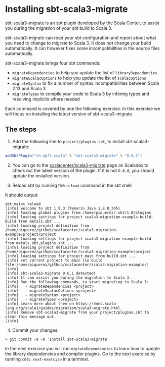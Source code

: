 # Installing sbt-scala3-migrate

[sbt-scala3-migrate](https://github.com/scalacenter/scala3-migrate) is an sbt
plugin developed by the Scala Center, to assist you during the migration of
your sbt build to Scala 3.

sbt-scala3-migrate can read your sbt configuration and report about what you
need to change to migrate to Scala 3. It does not change your build
automatically. It can however fixes some incompatibilities in the source files
automatically.

sbt-scala3-migrate brings four sbt commands:

- `migrateDependencies` to help you update the list of `libraryDependencies`
- `migrateScalacOptions` to help you update the list of `scalacOptions`
- `migrateSyntax` to fix a number of syntax incompatibilities between Scala 2.13
  and Scala 3
- `migrateTypes` to compile your code to Scala 3 by infering types and resolving
  implicits where needed

Each command is covered by one the following exercise. In this exercise we will
focus on installing the latest version of sbt-scala3-migrate.

## The steps

1. Add the following line to `project/plugins.sbt`, to install
   sbt-scala3-migrate:

```scala
addSbtPlugin("ch.epfl.scala" % "sbt-scala3-migrate" % "0.6.1")
```

2. You can go to the
   [scalacenter/scala3-migrate](https://index.scala-lang.org/scalacenter/scala3-migrate)
   page on Scaladex to check out the latest version of the plugin. If it is not
   `O.6.0`, you should update the installed version.

3. Reload sbt by running the `reload` command in the sbt shell.

It should output:

```shell
sbt:main> reload
[info] welcome to sbt 1.9.3 (Temurin Java 1.8.0_345)
[info] loading global plugins from /home/piquerez/.sbt/1.0/plugins
[info] loading settings for project scala3-migration-example-build-build from metals.sbt ...
[info] loading project definition from /home/piquerez/github/scalacenter/scala3-migration-example/project/project
[info] loading settings for project scala3-migration-example-build from metals.sbt,plugins.sbt ...
[info] loading project definition from /home/piquerez/github/scalacenter/scala3-migration-example/project
[info] loading settings for project main from build.sbt ...
[info] set current project to main (in build file:/home/piquerez/github/scalacenter/scala3-migration-example/)
[info] 
[info] sbt-scala3-migrate 0.6.1 detected!
[info] It can assist you during the migration to Scala 3.
[info] Run the following commands, to start migrating to Scala 3:
[info]   - migrateDependencies <project>
[info]   - migrateScalacOptions <project>
[info]   - migrateSyntax <project>
[info]   - migrateTypes <project>
[info] Learn more about them on https://docs.scala-lang.org/scala3/guides/migration/scala3-migrate.html
[info] Remove sbt-scala3-migrate from your project/plugins.sbt to clear this message out.
[info]
```

4. Commit your changes:

```shell
> git commit -a -m 'Install sbt-scala3-migrate'
```

In the next exercise you will run `migrateDependencies` to learn how to update
the library dependencies and compiler plugins. Go to the next exercise by
running `cmtc next-exercise` in a terminal.
